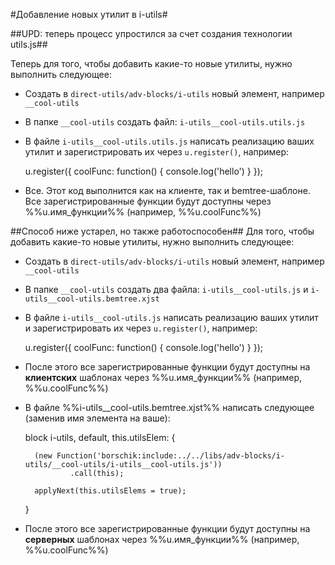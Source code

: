 #Добавление новых утилит в i-utils#

##UPD: теперь процесс упростился за счет создания технологии utils.js##

Теперь для того, чтобы добавить какие-то новые утилиты, нужно выполнить следующее:

* Создать в `direct-utils/adv-blocks/i-utils` новый элемент, например `__cool-utils`
* В папке `__cool-utils` создать файл: `i-utils__cool-utils.utils.js`
* В файле `i-utils__cool-utils.utils.js` написать реализацию ваших утилит и зарегистрировать их через `u.register()`, например:


    u.register({ 
        coolFunc: function() { 
            console.log('hello') 
        }
    });

* Все. Этот код выполнится как на клиенте, так и bemtree-шаблоне. Все зарегистрированные функции будут доступны через %%u.имя_функции%% (например, %%u.coolFunc%%)

##Способ ниже устарел, но также работоспособен##
Для того, чтобы добавить какие-то новые утилиты, нужно выполнить следующее:

* Создать в `direct-utils/adv-blocks/i-utils` новый элемент, например `__cool-utils`
* В папке `__cool-utils` создать два файла: `i-utils__cool-utils.js` и `i-utils__cool-utils.bemtree.xjst`
* В файле `i-utils__cool-utils.js` написать реализацию ваших утилит и зарегистрировать их через `u.register()`, например:


    u.register({ 
        coolFunc: function() { 
            console.log('hello') 
        }
    });

* После этого все зарегистрированные функции будут доступны на **клиентских** шаблонах через %%u.имя_функции%% (например, %%u.coolFunc%%)
* В файле %%i-utils__cool-utils.bemtree.xjst%% написать следующее (заменив имя элемента на ваше): 

    block i-utils, default, this.utilsElem: {

        (new Function('borschik:include:../../libs/adv-blocks/i-utils/__cool-utils/i-utils__cool-utils.js'))
                .call(this);

        applyNext(this.utilsElems = true);
    }

* После этого все зарегистрированные функции будут доступны на **серверных** шаблонах через %%u.имя_функции%% (например, %%u.coolFunc%%)